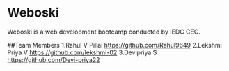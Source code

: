 # Weboski
Weboski is a web development bootcamp conducted by IEDC CEC.

##Team Members
1.Rahul V Pillai https://github.com/Rahul9649
2.Lekshmi Priya V https://github.com/lekshmi-02
3.Devipriya S https://github.com/Devi-priya22
